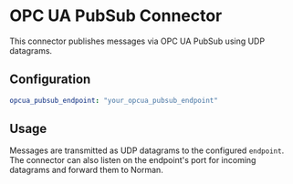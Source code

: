 # OPC UA PubSub Connector

This connector publishes messages via OPC UA PubSub using UDP datagrams.

## Configuration

```yaml
opcua_pubsub_endpoint: "your_opcua_pubsub_endpoint"
```

## Usage

Messages are transmitted as UDP datagrams to the configured ``endpoint``. The
connector can also listen on the endpoint's port for incoming datagrams and
forward them to Norman.

